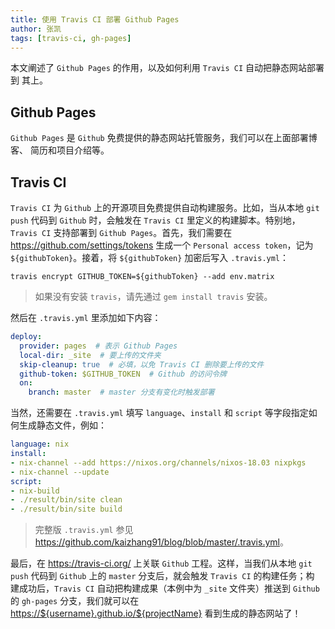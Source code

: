```yaml
---
title: 使用 Travis CI 部署 Github Pages
author: 张凯
tags: [travis-ci, gh-pages]
---
```


本文阐述了 `Github Pages` 的作用，以及如何利用 `Travis CI` 自动把静态网站部署到
其上。

<!--more-->

## Github Pages

`Github Pages` 是 `Github` 免费提供的静态网站托管服务，我们可以在上面部署博客、
简历和项目介绍等。

## Travis CI

`Travis CI` 为 `Github` 上的开源项目免费提供自动构建服务。比如，当从本地 `git
push` 代码到 `Github` 时，会触发在 `Travis CI` 里定义的构建脚本。特别地，`Travis
CI` 支持部署到 `Github Pages`。首先，我们需要在
<https://github.com/settings/tokens> 生成一个 `Personal access token`，记为
`${githubToken}`。接着，将 `${githubToken}` 加密后写入 `.travis.yml`：

```
travis encrypt GITHUB_TOKEN=${githubToken} --add env.matrix
```

> 如果没有安装 `travis`，请先通过 `gem install travis` 安装。

然后在 `.travis.yml` 里添加如下内容：

```yaml
deploy:
  provider: pages  # 表示 Github Pages
  local-dir: _site  # 要上传的文件夹
  skip-cleanup: true  # 必填，以免 Travis CI 删除要上传的文件
  github-token: $GITHUB_TOKEN  # Github 的访问令牌
  on:
    branch: master  # master 分支有变化时触发部署
```

当然，还需要在 `.travis.yml` 填写 `language`、`install` 和 `script` 等字段指定如
何生成静态文件，例如：

```yaml
language: nix
install:
- nix-channel --add https://nixos.org/channels/nixos-18.03 nixpkgs
- nix-channel --update
script:
- nix-build
- ./result/bin/site clean
- ./result/bin/site build
```

> 完整版 `.travis.yml` 参见
> <https://github.com/kaizhang91/blog/blob/master/.travis.yml>。

最后，在 <https://travis-ci.org/> 上关联 `Github` 工程。这样，当我们从本地 `git
push` 代码到 `Github` 上的 `master` 分支后，就会触发 `Travis CI` 的构建任务；构
建成功后，`Travis CI` 自动把构建成果（本例中为 `_site` 文件夹）推送到 `Github`
的 `gh-pages` 分支，我们就可以在 <https://${username}.github.io/${projectName}>
看到生成的静态网站了！
